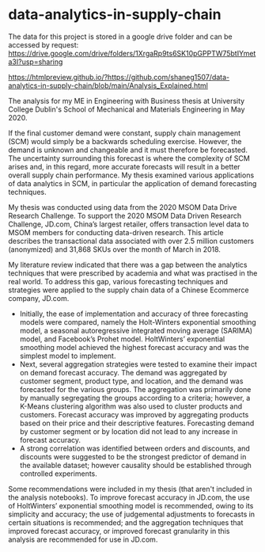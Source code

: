 # data-analytics-in-supply-chain

The data for this project is stored in a google drive folder and can be accessed by request: https://drive.google.com/drive/folders/1XrgaRp9ts6SK10pGPPTW75btIYmeta3I?usp=sharing

https://htmlpreview.github.io/?https://github.com/shaneg1507/data-analytics-in-supply-chain/blob/main/Analysis_Explained.html

The analysis for my ME in Engineering with Business thesis at University College Dublin's School of Mechanical and Materials Engineering in May 2020.

If the final customer demand were constant, supply chain management (SCM) would simply be a
backwards scheduling exercise. However, the demand is unknown and changeable and it must
therefore be forecasted. The uncertainty surrounding this forecast is where the complexity of SCM
arises and, in this regard, more accurate forecasts will result in a better overall supply chain
performance. My thesis examined various applications of data analytics in SCM, in particular the
application of demand forecasting techniques.

My thesis was conducted using data from the 2020 MSOM Data Drive Research Challenge.
To support the 2020 MSOM Data Driven Research Challenge, JD.com, China’s largest retailer,
offers transaction level data to MSOM members for conducting data-driven research. This article
describes the transactional data associated with over 2.5 million customers (anonymized) and
31,868 SKUs over the month of March in 2018.

My literature review indicated that there was a gap between the analytics techniques that were prescribed by academia and what was practised in the real world. To address this
gap, various forecasting techniques and strategies were applied to the supply chain data of a Chinese Ecommerce company, JD.com. 
- Initially, the ease of implementation and accuracy of three forecasting models were compared, namely the Holt-Winters exponential smoothing model, a seasonal autoregressive integrated moving average (SARIMA) model, and Facebook’s Prohet model. HoltWinters’ exponential smoothing model achieved the highest forecast accuracy and was the simplest model to implement. 
- Next, several aggregation strategies were tested to examine their impact on demand forecast accuracy. The demand was aggregated by customer segment, product type, and location, and the demand was forecasted for the various groups. The aggregation was primarily done by manually segregating the groups according to a criteria; however, a K-Means clustering algorithm was also used to cluster products and customers. Forecast accuracy was improved by aggregating products based on their price and their descriptive features. Forecasting demand by customer segment or by location did not lead to any increase in forecast accuracy. 
- A strong correlation was identified between orders and discounts, and discounts were suggested to be the strongest predictor of demand in the available dataset; however causality should be established through controlled experiments. 

Some recommendations were included in my thesis (that aren't included in the analysis notebooks). To improve forecast accuracy in JD.com, the use of HoltWinters’ exponential smoothing model is recommended, owing to its simplicity and accuracy; the use of judgemental adjustments to forecasts in certain situations is recommended; and the aggregation techniques that improved forecast accuracy, or improved forecast granularity in this analysis are recommended for use in JD.com. 
